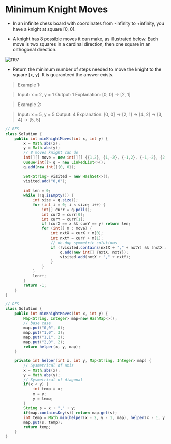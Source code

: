 # Minimum Knight Moves

- In an infinite chess board with coordinates from -infinity to +infinity, you have a knight at square [0, 0].

- A knight has 8 possible moves it can make, as illustrated below. Each move is two squares in a cardinal direction, then one square in an orthogonal direction.

![1197](https://assets.leetcode.com/uploads/2018/10/12/knight.png)

- Return the minimum number of steps needed to move the knight to the square [x, y].  It is guaranteed the answer exists.

 

> Example 1:

> Input: x = 2, y = 1
> Output: 1
> Explanation: [0, 0] → [2, 1]

> Example 2:

> Input: x = 5, y = 5
> Output: 4
> Explanation: [0, 0] → [2, 1] → [4, 2] → [3, 4] → [5, 5]

```java
// BFS
class Solution {
    public int minKnightMoves(int x, int y) {
        x = Math.abs(x);
        y = Math.abs(y);
        // 8 moves knight can do
        int[][] move = new int[][] {{1,2}, {1,-2}, {-1,2}, {-1,-2}, {2,1}, {2,-1}, {-2,1}, {-2,-1}};    
        Queue<int[]> q = new LinkedList<>();
        q.add(new int[]{0, 0});
        
        Set<String> visited = new HashSet<>();
        visited.add("0,0");
        
        int len = 0;
        while (!q.isEmpty()) {
            int size = q.size();
            for (int i = 0; i < size; i++) {
                int[] curr = q.poll();
                int curX = curr[0];
                int curY = curr[1];
                if (curX == x && curY == y) return len;
                for (int[] m : move) {
                    int nxtX = curX + m[0];
                    int nxtY = curY + m[1];
					// de-dup symmetric solutions
                    if (!visited.contains(nxtX + "," + nxtY) && (nxtX >= -1 && nxtY >= -1)) {
                        q.add(new int[] {nxtX, nxtY});
                        visited.add(nxtX + "," + nxtY);
                    }
                }
            }
            len++;
        }
        return -1;
    }
}

// DFS
class Solution {
    public int minKnightMoves(int x, int y) {
        Map<String, Integer> map=new HashMap<>();
        // base case
		map.put("0,0", 0);
		map.put("1,0", 3);
		map.put("1,1", 2);
		map.put("2,0", 2);
        return helper(x, y, map);
    }

	private int helper(int x, int y, Map<String, Integer> map) {
        // Sysmetrical of axis
		x = Math.abs(x);
		y = Math.abs(y);
        // Sysmetrical of diagonal
		if(x < y) {
			int temp = x;
			x = y;
			y = temp;
		}
		String s = x + "," + y;
		if(map.containsKey(s)) return map.get(s);
		int temp = Math.min(helper(x - 2, y - 1, map), helper(x - 1, y - 2, map)) + 1;
		map.put(s, temp);
		return temp;
	}
}
```
